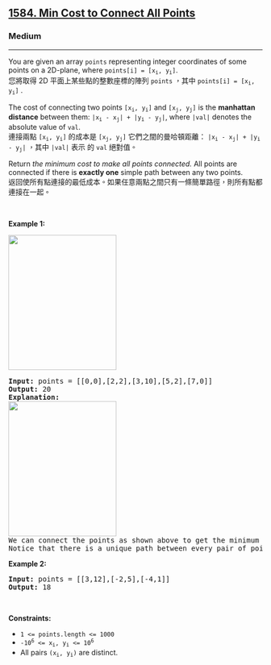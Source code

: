 <h2><a href="https://leetcode.com/problems/min-cost-to-connect-all-points/">1584. Min Cost to Connect All Points</a></h2><h3>Medium</h3><hr><div><p data-immersive-translate-effect="1" data-immersive_translate_walked="2b63f73b-d7ef-44a6-a47c-095563f9e3f7">You are given an array <code data-immersive-translate-effect="1" data-immersive_translate_walked="2b63f73b-d7ef-44a6-a47c-095563f9e3f7">points</code> representing integer coordinates of some points on a 2D-plane, where <code data-immersive-translate-effect="1" data-immersive_translate_walked="2b63f73b-d7ef-44a6-a47c-095563f9e3f7">points[i] = [x<sub>i</sub>, y<sub>i</sub>]</code>.<font class="notranslate immersive-translate-target-wrapper" lang="zh-TW" data-immersive-translate-translation-element-mark="1"><br><font class="notranslate immersive-translate-target-translation-theme-none immersive-translate-target-translation-block-wrapper-theme-none immersive-translate-target-translation-block-wrapper" data-immersive-translate-translation-element-mark="1"><font class="notranslate immersive-translate-target-inner immersive-translate-target-translation-theme-none-inner" data-immersive-translate-translation-element-mark="1">您將取得 2D 平面上某些點的整數座標的陣列 <code data-immersive-translate-effect="1" data-immersive_translate_walked="2b63f73b-d7ef-44a6-a47c-095563f9e3f7">points</code> ，其中 <code data-immersive-translate-effect="1" data-immersive_translate_walked="2b63f73b-d7ef-44a6-a47c-095563f9e3f7">points[i] = [x<sub>i</sub>, y<sub>i</sub>]</code> .</font></font></font></p>

<p data-immersive-translate-effect="1" data-immersive_translate_walked="2b63f73b-d7ef-44a6-a47c-095563f9e3f7">The cost of connecting two points <code data-immersive-translate-effect="1" data-immersive_translate_walked="2b63f73b-d7ef-44a6-a47c-095563f9e3f7">[x<sub>i</sub>, y<sub>i</sub>]</code> and <code data-immersive-translate-effect="1" data-immersive_translate_walked="2b63f73b-d7ef-44a6-a47c-095563f9e3f7">[x<sub>j</sub>, y<sub>j</sub>]</code> is the <strong data-immersive-translate-effect="1" data-immersive_translate_walked="2b63f73b-d7ef-44a6-a47c-095563f9e3f7">manhattan distance</strong> between them: <code data-immersive-translate-effect="1" data-immersive_translate_walked="2b63f73b-d7ef-44a6-a47c-095563f9e3f7">|x<sub>i</sub> - x<sub>j</sub>| + |y<sub>i</sub> - y<sub>j</sub>|</code>, where <code data-immersive-translate-effect="1" data-immersive_translate_walked="2b63f73b-d7ef-44a6-a47c-095563f9e3f7">|val|</code> denotes the absolute value of <code data-immersive-translate-effect="1" data-immersive_translate_walked="2b63f73b-d7ef-44a6-a47c-095563f9e3f7">val</code>.<font class="notranslate immersive-translate-target-wrapper" lang="zh-TW" data-immersive-translate-translation-element-mark="1"><br><font class="notranslate immersive-translate-target-translation-theme-none immersive-translate-target-translation-block-wrapper-theme-none immersive-translate-target-translation-block-wrapper" data-immersive-translate-translation-element-mark="1"><font class="notranslate immersive-translate-target-inner immersive-translate-target-translation-theme-none-inner" data-immersive-translate-translation-element-mark="1">連接兩點 <code data-immersive-translate-effect="1" data-immersive_translate_walked="2b63f73b-d7ef-44a6-a47c-095563f9e3f7">[x<sub>i</sub>, y<sub>i</sub>]</code> 的成本是 <code data-immersive-translate-effect="1" data-immersive_translate_walked="2b63f73b-d7ef-44a6-a47c-095563f9e3f7">[x<sub>j</sub>, y<sub>j</sub>]</code> 它們之間的曼哈頓距離： <code data-immersive-translate-effect="1" data-immersive_translate_walked="2b63f73b-d7ef-44a6-a47c-095563f9e3f7">|x<sub>i</sub> - x<sub>j</sub>| + |y<sub>i</sub> - y<sub>j</sub>|</code> ，其中 <code data-immersive-translate-effect="1" data-immersive_translate_walked="2b63f73b-d7ef-44a6-a47c-095563f9e3f7">|val|</code> 表示 的 <code data-immersive-translate-effect="1" data-immersive_translate_walked="2b63f73b-d7ef-44a6-a47c-095563f9e3f7">val</code> 絕對值。</font></font></font></p>

<p data-immersive-translate-effect="1" data-immersive_translate_walked="2b63f73b-d7ef-44a6-a47c-095563f9e3f7">Return <em data-immersive-translate-effect="1" data-immersive_translate_walked="2b63f73b-d7ef-44a6-a47c-095563f9e3f7">the minimum cost to make all points connected.</em> All points are connected if there is <strong data-immersive-translate-effect="1" data-immersive_translate_walked="2b63f73b-d7ef-44a6-a47c-095563f9e3f7">exactly one</strong> simple path between any two points.<font class="notranslate immersive-translate-target-wrapper" lang="zh-TW" data-immersive-translate-translation-element-mark="1"><br><font class="notranslate immersive-translate-target-translation-theme-none immersive-translate-target-translation-block-wrapper-theme-none immersive-translate-target-translation-block-wrapper" data-immersive-translate-translation-element-mark="1"><font class="notranslate immersive-translate-target-inner immersive-translate-target-translation-theme-none-inner" data-immersive-translate-translation-element-mark="1">返回使所有點連接的最低成本。如果任意兩點之間只有一條簡單路徑，則所有點都連接在一起。</font></font></font></p>

<p>&nbsp;</p>
<p><strong class="example">Example 1:</strong></p>
<img alt="" src="https://assets.leetcode.com/uploads/2020/08/26/d.png" style="width: 214px; height: 268px;">
<pre><strong>Input:</strong> points = [[0,0],[2,2],[3,10],[5,2],[7,0]]
<strong>Output:</strong> 20
<strong>Explanation:</strong> 
<img alt="" src="https://assets.leetcode.com/uploads/2020/08/26/c.png" style="width: 214px; height: 268px;">
We can connect the points as shown above to get the minimum cost of 20.
Notice that there is a unique path between every pair of points.
</pre>

<p><strong class="example">Example 2:</strong></p>

<pre><strong>Input:</strong> points = [[3,12],[-2,5],[-4,1]]
<strong>Output:</strong> 18
</pre>

<p>&nbsp;</p>
<p><strong>Constraints:</strong></p>

<ul>
	<li><code>1 &lt;= points.length &lt;= 1000</code></li>
	<li><code>-10<sup>6</sup> &lt;= x<sub>i</sub>, y<sub>i</sub> &lt;= 10<sup>6</sup></code></li>
	<li>All pairs <code>(x<sub>i</sub>, y<sub>i</sub>)</code> are distinct.</li>
</ul>
</div>